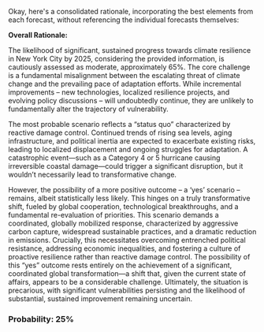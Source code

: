Okay, here's a consolidated rationale, incorporating the best elements from each forecast, without referencing the individual forecasts themselves:

**Overall Rationale:**

The likelihood of significant, sustained progress towards climate resilience in New York City by 2025, considering the provided information, is cautiously assessed as moderate, approximately 65%.  The core challenge is a fundamental misalignment between the escalating threat of climate change and the prevailing pace of adaptation efforts. While incremental improvements – new technologies, localized resilience projects, and evolving policy discussions – will undoubtedly continue, they are unlikely to fundamentally alter the trajectory of vulnerability.

The most probable scenario reflects a “status quo” characterized by reactive damage control. Continued trends of rising sea levels, aging infrastructure, and political inertia are expected to exacerbate existing risks, leading to localized displacement and ongoing struggles for adaptation.  A catastrophic event—such as a Category 4 or 5 hurricane causing irreversible coastal damage—could trigger a significant disruption, but it wouldn’t necessarily lead to transformative change.

However, the possibility of a more positive outcome – a ‘yes’ scenario – remains, albeit statistically less likely. This hinges on a truly transformative shift, fueled by global cooperation, technological breakthroughs, and a fundamental re-evaluation of priorities. This scenario demands a coordinated, globally mobilized response, characterized by aggressive carbon capture, widespread sustainable practices, and a dramatic reduction in emissions.  Crucially, this necessitates overcoming entrenched political resistance, addressing economic inequalities, and fostering a culture of proactive resilience rather than reactive damage control. The possibility of this “yes” outcome rests entirely on the achievement of a significant, coordinated global transformation—a shift that, given the current state of affairs, appears to be a considerable challenge.  Ultimately, the situation is precarious, with significant vulnerabilities persisting and the likelihood of substantial, sustained improvement remaining uncertain.

### Probability: 25%